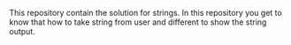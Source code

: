 This repository contain the solution for strings.
In this repository you get to know that how to take string from user and different to show the string output.
